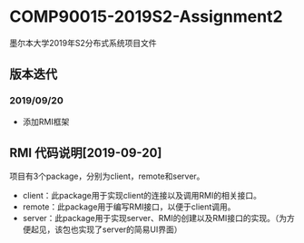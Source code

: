 # COMP90015-2019S2-Assignment2
 墨尔本大学2019年S2分布式系统项目文件
 
## 版本迭代
### 2019/09/20
 - 添加RMI框架
 
## RMI 代码说明[2019-09-20]

 项目有3个package，分别为client，remote和server。

- client：此package用于实现client的连接以及调用RMI的相关接口。
- remote：此package用于编写RMI接口，以便于client调用。
- server：此package用于实现server、RMI的创建以及RMI接口的实现。（为方便起见，该包也实现了server的简易UI界面）
